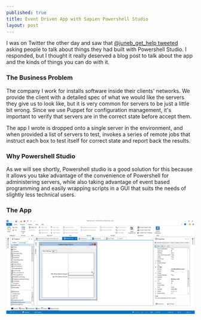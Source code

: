 ```yaml
---
published: true
title: Event Driven App with Sapien Powershell Studio
layout: post
---
```


I was on Twitter the other day and saw that [@juneb_get_help tweeted](https://twitter.com/juneb_get_help/status/705452955068071937) asking people to talk about things they had built with Powershell Studio. I responded, but I thought it really deserved a blog post to talk about the app and the kinds of things you can do with it. 

### The Business Problem
The company I work for installs software inside their clients' networks. We provide the client with a detailed spec of what we would like the servers they give us to look like, but it is very common for servers to be just a little bit wrong. Since we use Puppet for configuration management, it's important to verify that servers are in the correct state before accept them. 

The app I wrote is dropped onto a single server in the environment, and when provided a list of servers to test, invokes a series of remote jobs that instruct each box to test itself for correct state and report back the results. 

### Why Powershell Studio
As we will see shortly, Powershell studio is a good solution for this because it allows you take advantage of the convenience of Powershell for administering servers, while also taking advantage of event based programming and easily wrapping scripts in a GUI that suits the needs of slightly less technical users.

### The App
![My helpful screenshot](https://raw.githubusercontent.com/RandomNoun7/RandomNoun7.github.io/master/_images/InitalFullScreen.jpg)